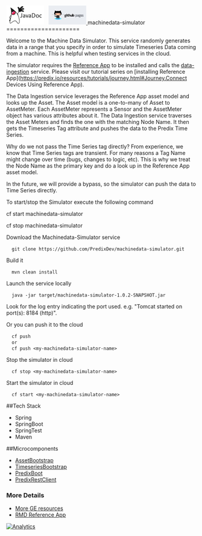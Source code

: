 <a href="http://predix.github.io/machinedata-simulator/javadocs/index.html" target="_blank" >
	<img height="50px" width="100px" src="images/javadoc.png" alt="view javadoc"></a>
&nbsp;
<a href="http://predix.github.io/machinedata-simulator" target="_blank">
	<img height="50px" width="100px" src="images/pages.jpg" alt="view github pages">
</a>
machinedata-simulator
=====================

Welcome to the Machine Data Simulator.  This service randomly generates data in a range that you specify in order to simulate Timeseries Data coming from a machine.  This is helpful when testing services in the cloud.

The simulator requires the [Reference App](https://github.com/PredixDev/predix-rmd-ref-app) to be installed and calls the [data-ingestion](https://github.com/PredixDev/dataingestion-service) service.   Please visit our tutorial series on [installing Reference App](https://predix.io/resources/tutorials/journey.html#Journey.Connect Devices Using Reference App).

The Data Ingestion service leverages the Reference App asset model and looks up the Asset.  The Asset model is a one-to-many of Asset to AssetMeter.  Each AssetMeter represents a Sensor and the AssetMeter object has various attributes about it.  The Data Ingestion service traverses the Asset Meters and finds the one with the matching Node Name. It then gets the Timeseries Tag attribute and pushes the data to the Predix Time Series.

Why do we not pass the Time Series tag directly?  From experience, we know that Time Series tags are transient.  For many reasons a Tag Name might change over time (bugs, changes to logic, etc). This is why we treat the Node Name as the primary key and do a look up in the Reference App asset model.  

In the future, we will provide a bypass, so the simulator can push the data to Time Series directly.


To start/stop the Simulator execute the following command

cf start machinedata-simulator

cf stop machinedata-simulator

Download the Machinedata-Simulator service

      git clone https://github.com/PredixDev/machinedata-simulator.git

Build it

      mvn clean install

Launch the service locally

      java -jar target/machinedata-simulator-1.0.2-SNAPSHOT.jar
      
Look for the log entry indicating the port used.  e.g. "Tomcat started on port(s): 8184 (http)".  

Or you can push it to the cloud

      cf push 
      or
      cf push <my-machinedata-simulator-name>
      
Stop the simulator in cloud

      cf stop <my-machinedata-simulator-name>
      
Start the simulator in cloud

      cf start <my-machinedata-simulator-name>


##Tech Stack
- Spring
- SpringBoot
- SpringTest
- Maven

##Microcomponents
- [AssetBootstrap](https://github.com/predixdev/asset-bootstrap)
- [TimeseriesBootstrap](https://github.com/predixdev/timeseries-bootstrap)
- [PredixBoot](https://github.com/predixdev/predix-boot)
- [PredixRestClient](https://github.com/predixdev/predix-boot)

### More Details
* [More GE resources](http://github.com/predixdev/predix-rmd-ref-app/docs/resources.md)
* [RMD Reference App](http://github.com/predixdev/predix-rmd-ref-app)

[![Analytics](https://ga-beacon.appspot.com/UA-82773213-1/machinedata-simulator/readme?pixel)](https://github.com/PredixDev)
